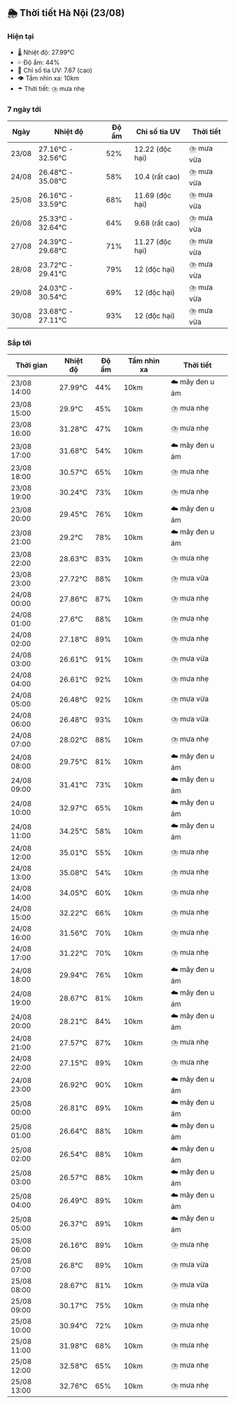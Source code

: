 ## 🌦️ Thời tiết Hà Nội (23/08)

### Hiện tại

- 🌡️ Nhiệt độ: 27.99℃
- 💦 Độ ẩm: 44%
- 🌟 Chỉ số tia UV: 7.67 (cao)
- 👁️ Tầm nhìn xa: 10km
- ☂️ Thời tiết: ⛈️ mưa nhẹ

### 7 ngày tới

| Ngày | Nhiệt độ | Độ ẩm | Chỉ số tia UV | Thời tiết |
| --- | --- | --- | --- | --- |
| 23/08 | 27.16℃ - 32.56℃ | 52% | 12.22 (độc hại) | ⛈️ mưa vừa |
| 24/08 | 26.48℃ - 35.08℃ | 58% | 10.4 (rất cao) | ⛈️ mưa vừa |
| 25/08 | 26.16℃ - 33.59℃ | 68% | 11.69 (độc hại) | ⛈️ mưa vừa |
| 26/08 | 25.33℃ - 32.64℃ | 64% | 9.68 (rất cao) | ⛈️ mưa vừa |
| 27/08 | 24.39℃ - 29.68℃ | 71% | 11.27 (độc hại) | ⛈️ mưa vừa |
| 28/08 | 23.72℃ - 29.41℃ | 79% | 12 (độc hại) | ⛈️ mưa vừa |
| 29/08 | 24.03℃ - 30.54℃ | 69% | 12 (độc hại) | ⛈️ mưa vừa |
| 30/08 | 23.68℃ - 27.11℃ | 93% | 12 (độc hại) | ⛈️ mưa vừa |

### Sắp tới

| Thời gian | Nhiệt độ | Độ ẩm | Tầm nhìn xa | Thời tiết |
| --- | --- | --- | --- | --- |
| 23/08 14:00 | 27.99℃ | 44% | 10km | ☁️ mây đen u ám |
| 23/08 15:00 | 29.9℃ | 45% | 10km | ⛈️ mưa nhẹ |
| 23/08 16:00 | 31.28℃ | 47% | 10km | ⛈️ mưa nhẹ |
| 23/08 17:00 | 31.68℃ | 54% | 10km | ☁️ mây đen u ám |
| 23/08 18:00 | 30.57℃ | 65% | 10km | ⛈️ mưa nhẹ |
| 23/08 19:00 | 30.24℃ | 73% | 10km | ⛈️ mưa nhẹ |
| 23/08 20:00 | 29.45℃ | 76% | 10km | ☁️ mây đen u ám |
| 23/08 21:00 | 29.2℃ | 78% | 10km | ☁️ mây đen u ám |
| 23/08 22:00 | 28.63℃ | 83% | 10km | ⛈️ mưa nhẹ |
| 23/08 23:00 | 27.72℃ | 88% | 10km | ⛈️ mưa vừa |
| 24/08 00:00 | 27.86℃ | 87% | 10km | ⛈️ mưa nhẹ |
| 24/08 01:00 | 27.6℃ | 88% | 10km | ⛈️ mưa nhẹ |
| 24/08 02:00 | 27.18℃ | 89% | 10km | ⛈️ mưa nhẹ |
| 24/08 03:00 | 26.61℃ | 91% | 10km | ⛈️ mưa vừa |
| 24/08 04:00 | 26.61℃ | 92% | 10km | ⛈️ mưa nhẹ |
| 24/08 05:00 | 26.48℃ | 92% | 10km | ⛈️ mưa vừa |
| 24/08 06:00 | 26.48℃ | 93% | 10km | ⛈️ mưa vừa |
| 24/08 07:00 | 28.02℃ | 88% | 10km | ⛈️ mưa nhẹ |
| 24/08 08:00 | 29.75℃ | 81% | 10km | ☁️ mây đen u ám |
| 24/08 09:00 | 31.41℃ | 73% | 10km | ☁️ mây đen u ám |
| 24/08 10:00 | 32.97℃ | 65% | 10km | ☁️ mây đen u ám |
| 24/08 11:00 | 34.25℃ | 58% | 10km | ☁️ mây đen u ám |
| 24/08 12:00 | 35.01℃ | 55% | 10km | ⛈️ mưa nhẹ |
| 24/08 13:00 | 35.08℃ | 54% | 10km | ⛈️ mưa nhẹ |
| 24/08 14:00 | 34.05℃ | 60% | 10km | ⛈️ mưa nhẹ |
| 24/08 15:00 | 32.22℃ | 66% | 10km | ⛈️ mưa nhẹ |
| 24/08 16:00 | 31.56℃ | 70% | 10km | ⛈️ mưa nhẹ |
| 24/08 17:00 | 31.22℃ | 70% | 10km | ⛈️ mưa nhẹ |
| 24/08 18:00 | 29.94℃ | 76% | 10km | ☁️ mây đen u ám |
| 24/08 19:00 | 28.67℃ | 81% | 10km | ☁️ mây đen u ám |
| 24/08 20:00 | 28.21℃ | 84% | 10km | ☁️ mây đen u ám |
| 24/08 21:00 | 27.57℃ | 87% | 10km | ⛈️ mưa nhẹ |
| 24/08 22:00 | 27.15℃ | 89% | 10km | ⛈️ mưa nhẹ |
| 24/08 23:00 | 26.92℃ | 90% | 10km | ☁️ mây đen u ám |
| 25/08 00:00 | 26.81℃ | 89% | 10km | ☁️ mây đen u ám |
| 25/08 01:00 | 26.64℃ | 88% | 10km | ☁️ mây đen u ám |
| 25/08 02:00 | 26.54℃ | 88% | 10km | ☁️ mây đen u ám |
| 25/08 03:00 | 26.57℃ | 88% | 10km | ☁️ mây đen u ám |
| 25/08 04:00 | 26.49℃ | 89% | 10km | ☁️ mây đen u ám |
| 25/08 05:00 | 26.37℃ | 89% | 10km | ☁️ mây đen u ám |
| 25/08 06:00 | 26.16℃ | 89% | 10km | ⛈️ mưa nhẹ |
| 25/08 07:00 | 26.8℃ | 89% | 10km | ⛈️ mưa vừa |
| 25/08 08:00 | 28.67℃ | 81% | 10km | ⛈️ mưa vừa |
| 25/08 09:00 | 30.17℃ | 75% | 10km | ⛈️ mưa nhẹ |
| 25/08 10:00 | 30.94℃ | 72% | 10km | ⛈️ mưa nhẹ |
| 25/08 11:00 | 31.98℃ | 68% | 10km | ⛈️ mưa nhẹ |
| 25/08 12:00 | 32.58℃ | 65% | 10km | ⛈️ mưa nhẹ |
| 25/08 13:00 | 32.76℃ | 65% | 10km | ⛈️ mưa nhẹ |
